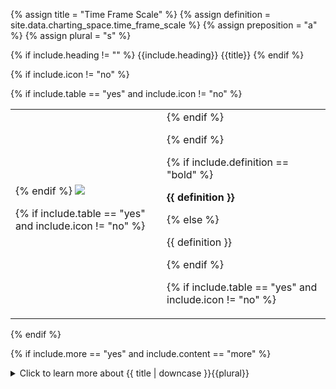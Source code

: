 <!--------------------------------------------- TITLE AND DEFINITION starts -->

{% assign title = "Time Frame Scale" %}
{% assign definition = site.data.charting_space.time_frame_scale %}
{% assign preposition = "a" %}
{% assign plural = "s" %}

<!--------------------------------------------- TITLE AND DEFINITION ends -->

{% if include.heading != "" %}
{{include.heading}} {{title}}
{% endif %}

{% if include.icon != "no" %} 

{% if include.table == "yes" and include.icon != "no" %}
<table class="definitionTable"><tr><td>
{% endif %}

<img src='images/icons/{{include.icon}}{{ title | downcase | replace: " ", "-" }}.png' />

{% if include.table == "yes" and include.icon != "no" %}
</td><td>
{% endif %}

{% endif %}

{% if include.definition == "bold" %}

<strong>{{ definition }}</strong>

{% else %}

{{ definition }}

{% endif %}

{% if include.table == "yes" and include.icon != "no" %}
</td></tr></table>
{% endif %}

{% if include.more == "yes" and include.content == "more" %}
<details><summary class="nobr">Click to learn more about {{ title | downcase }}{{plural}}
</summary>
{% endif %}

{% if include.content != "no" %}

<!--------------------------------------------- CONTENT starts -->

When the time frame scale is set at the level of the time machine, the scale setting affects all charts within the time machine. When set at the level of the timeline chart, the setting overrides the time frame scale at the time machine level. This allows comparing charts in different time frames, but still synchronized at the datetime level.

<!--------------------------------------------- CONTENT ends -->

{% endif %}

{% if include.charts != "" %}

{{include.charts}} Controlling the {{title}} from the Charts

<!--------------------------------------------- CHARTS starts -->

You may set a time frame value from within the charts by placing the mouse pointer over the corresponding time machine or timeline chart time frame box and scrolling the mouse wheel.

<!--------------------------------------------- CHARTS ends -->

{% endif %}

{% if include.more == "yes" and include.content != "more" %}
<details><summary class="nobr">Click to learn more about {{ title | downcase }}{{plural}}
</summary>
{% endif %}

{% if include.adding != "" %}

{{include.adding}} Adding {{preposition}} {{title}} Node

<!--------------------------------------------- ADDING starts -->

To add a time frame scale, select *Add Time Frame Scale* on the time machine or the timeline chart node menu.

<!--------------------------------------------- ADDING ends -->

{% endif %}

{% if include.configuring != "" %}

{{include.configuring}} Configuring the {{title}}

<!--------------------------------------------- CONFIGURING starts -->

Select *Configure Frame Scale* on the menu to access the configuration.

```json
{
    "value":"06-hs"
}
```

* ```value``` can be any of the time frames supported by the system:

  * ```01-min```, ```02-min```, ```03-min```, ```04-min```, ```05-min```, ```10-min```, ```15-min```, ```20-min```, ```30-min```, ```40-min```, and ```45-min```.

  * ```01-hs```, ```02-hs```, ```03-hs```, ```04-hs```, ```06-hs```, ```08-hs```, ```12-hs```, and ```24-hs```.

  {% include note.html content="The values entered via the design space and the charts are synchronized and stored in the node." %}

<!--------------------------------------------- CONFIGURING ends -->

{% endif %}

{% if include.more == "yes" %}
</details>
{% endif %}